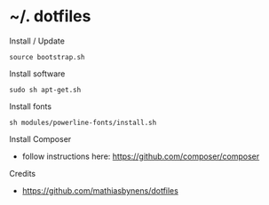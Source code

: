 ~/. dotfiles
==


Install / Update

    source bootstrap.sh


Install software

    sudo sh apt-get.sh


Install fonts

    sh modules/powerline-fonts/install.sh


Install Composer

  - follow instructions here: https://github.com/composer/composer


Credits
  - https://github.com/mathiasbynens/dotfiles
